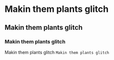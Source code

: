 # Makin them plants glitch
## Makin them plants glitch
### Makin them plants glitch
Makin them plants glitch
```Makin them plants glitch```
